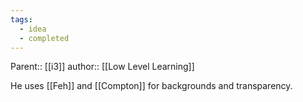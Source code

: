 ```yaml
---
tags:
  - idea
  - completed
---
```

Parent:: [[i3]]
author:: [[Low Level Learning]]

He uses [[Feh]] and [[Compton]] for backgrounds and transparency.